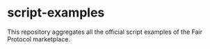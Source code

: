 # script-examples
This repository aggregates all the official script examples of the Fair Protocol marketplace.
